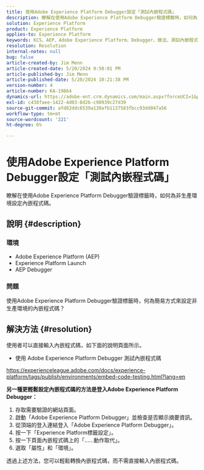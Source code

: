 ```yaml
---
title: 使用Adobe Experience Platform Debugger設定「測試內嵌程式碼」
description: 瞭解在使用Adobe Experience Platform Debugger驗證標籤時，如何為非生產環境設定內嵌程式碼。
solution: Experience Platform
product: Experience Platform
applies-to: Experience Platform
keywords: KCS、AEP、Adobe Experience Platform、Debugger、做法、測試內嵌程式碼
resolution: Resolution
internal-notes: null
bug: false
article-created-by: Jim Menn
article-created-date: 5/20/2024 9:50:01 PM
article-published-by: Jim Menn
article-published-date: 5/20/2024 10:21:38 PM
version-number: 4
article-number: KA-19864
dynamics-url: https://adobe-ent.crm.dynamics.com/main.aspx?forceUCI=1&pagetype=entityrecord&etn=knowledgearticle&id=c10827e7-f216-ef11-9f8a-6045bd006268
exl-id: c438faee-1422-4d03-8d2b-c98939c27d39
source-git-commit: afd82ddc6539a130afb1137583fbcc93dd047a56
workflow-type: tm+mt
source-wordcount: '221'
ht-degree: 6%

---
```


# 使用Adobe Experience Platform Debugger設定「測試內嵌程式碼」


瞭解在使用Adobe Experience Platform Debugger驗證標籤時，如何為非生產環境設定內嵌程式碼。

## 說明 {#description}


### <b>環境</b>

- Adobe Experience Platform (AEP)
- Experience Platform Launch
- AEP Debugger


### <b>問題</b>

使用Adobe Experience Platform Debugger驗證標籤時，何為簡易方式來設定非生產環境的內嵌程式碼？


## 解決方法 {#resolution}

使用者可以直接輸入內嵌程式碼，如下面的說明頁面所示。
- 使用 Adobe Experience Platform Debugger 測試內嵌程式碼


https://experienceleague.adobe.com/docs/experience-platform/tags/publish/environments/embed-code-testing.html?lang=en

<b>另一種更輕鬆設定內嵌程式碼的方法是登入Adobe Experience Platform Debugger：</b>

1. 存取需要驗證的網站頁面。
2. 啟動「Adobe Experience Platform Debugger」並檢查是否顯示摘要資訊。
3. 從頂端的登入連結登入「Adobe Experience Platform Debugger」。
4. 按一下「Experience Platform標籤設定」。
5. 按一下頁面內嵌程式碼上的「……動作取代」。
6. 選取「屬性」和「環境」。


透過上述方法，您可以輕鬆轉換內嵌程式碼，而不需直接輸入內嵌程式碼。
